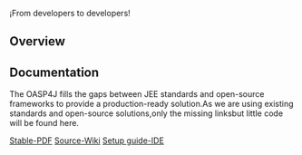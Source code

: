 ¡From developers to developers!
## Overview
## Documentation
The OASP4J fills the gaps between JEE standards and open-source frameworks to provide a production-ready solution.As we are using existing standards 
and open-source solutions,only the missing linksbut little code will be found here.

[Stable-PDF](https://www.google.com)
[Source-Wiki](https://www.google.com)
[Setup guide-IDE](https://www.google.com)
